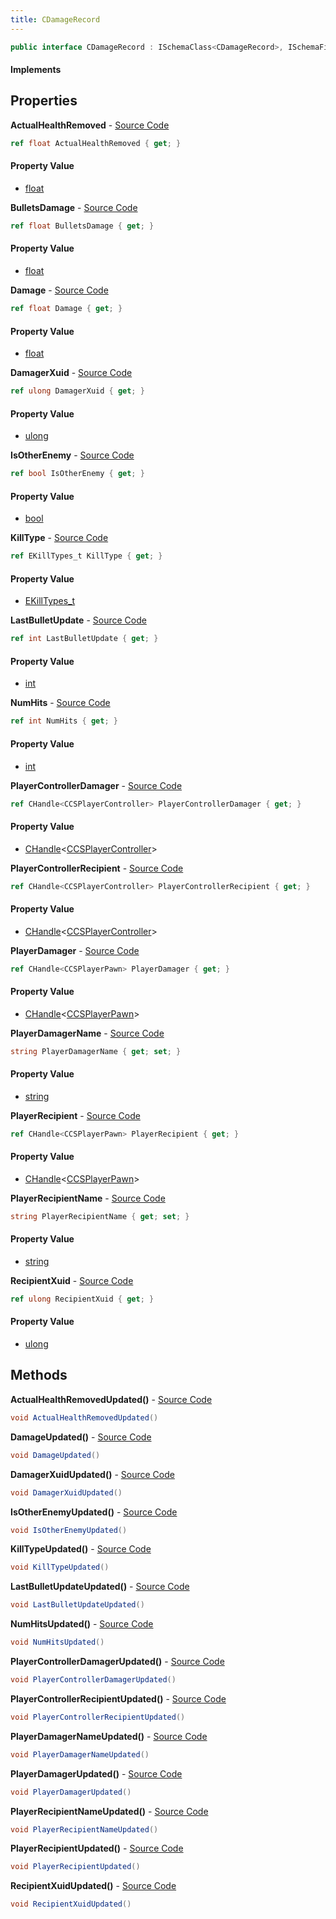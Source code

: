 ```yaml
---
title: CDamageRecord
---
```


```csharp
public interface CDamageRecord : ISchemaClass<CDamageRecord>, ISchemaField, ISchemaClass, INativeHandle
```

#### Implements

## Properties

**ActualHealthRemoved** - [Source Code](https://github.com/swiftly-solution/swiftlys2/blob/main/managed/src/SwiftlyS2.Generated/Schemas/Interfaces/CDamageRecord.cs#L36)

```csharp
ref float ActualHealthRemoved { get; }
```

#### Property Value

- [float](https://learn.microsoft.com/dotnet/api/system.single)

**BulletsDamage** - [Source Code](https://github.com/swiftly-solution/swiftlys2/blob/main/managed/src/SwiftlyS2.Generated/Schemas/Interfaces/CDamageRecord.cs#L32)

```csharp
ref float BulletsDamage { get; }
```

#### Property Value

- [float](https://learn.microsoft.com/dotnet/api/system.single)

**Damage** - [Source Code](https://github.com/swiftly-solution/swiftlys2/blob/main/managed/src/SwiftlyS2.Generated/Schemas/Interfaces/CDamageRecord.cs#L34)

```csharp
ref float Damage { get; }
```

#### Property Value

- [float](https://learn.microsoft.com/dotnet/api/system.single)

**DamagerXuid** - [Source Code](https://github.com/swiftly-solution/swiftlys2/blob/main/managed/src/SwiftlyS2.Generated/Schemas/Interfaces/CDamageRecord.cs#L28)

```csharp
ref ulong DamagerXuid { get; }
```

#### Property Value

- [ulong](https://learn.microsoft.com/dotnet/api/system.uint64)

**IsOtherEnemy** - [Source Code](https://github.com/swiftly-solution/swiftlys2/blob/main/managed/src/SwiftlyS2.Generated/Schemas/Interfaces/CDamageRecord.cs#L42)

```csharp
ref bool IsOtherEnemy { get; }
```

#### Property Value

- [bool](https://learn.microsoft.com/dotnet/api/system.boolean)

**KillType** - [Source Code](https://github.com/swiftly-solution/swiftlys2/blob/main/managed/src/SwiftlyS2.Generated/Schemas/Interfaces/CDamageRecord.cs#L44)

```csharp
ref EKillTypes_t KillType { get; }
```

#### Property Value

- [EKillTypes_t](/docs/api/shared/schemadefinitions/ekilltypes_t)

**LastBulletUpdate** - [Source Code](https://github.com/swiftly-solution/swiftlys2/blob/main/managed/src/SwiftlyS2.Generated/Schemas/Interfaces/CDamageRecord.cs#L40)

```csharp
ref int LastBulletUpdate { get; }
```

#### Property Value

- [int](https://learn.microsoft.com/dotnet/api/system.int32)

**NumHits** - [Source Code](https://github.com/swiftly-solution/swiftlys2/blob/main/managed/src/SwiftlyS2.Generated/Schemas/Interfaces/CDamageRecord.cs#L38)

```csharp
ref int NumHits { get; }
```

#### Property Value

- [int](https://learn.microsoft.com/dotnet/api/system.int32)

**PlayerControllerDamager** - [Source Code](https://github.com/swiftly-solution/swiftlys2/blob/main/managed/src/SwiftlyS2.Generated/Schemas/Interfaces/CDamageRecord.cs#L20)

```csharp
ref CHandle<CCSPlayerController> PlayerControllerDamager { get; }
```

#### Property Value

- [CHandle](/docs/api/shared/natives/chandle-1)<[CCSPlayerController](/docs/api/shared/schemadefinitions/ccsplayercontroller)>

**PlayerControllerRecipient** - [Source Code](https://github.com/swiftly-solution/swiftlys2/blob/main/managed/src/SwiftlyS2.Generated/Schemas/Interfaces/CDamageRecord.cs#L22)

```csharp
ref CHandle<CCSPlayerController> PlayerControllerRecipient { get; }
```

#### Property Value

- [CHandle](/docs/api/shared/natives/chandle-1)<[CCSPlayerController](/docs/api/shared/schemadefinitions/ccsplayercontroller)>

**PlayerDamager** - [Source Code](https://github.com/swiftly-solution/swiftlys2/blob/main/managed/src/SwiftlyS2.Generated/Schemas/Interfaces/CDamageRecord.cs#L16)

```csharp
ref CHandle<CCSPlayerPawn> PlayerDamager { get; }
```

#### Property Value

- [CHandle](/docs/api/shared/natives/chandle-1)<[CCSPlayerPawn](/docs/api/shared/schemadefinitions/ccsplayerpawn)>

**PlayerDamagerName** - [Source Code](https://github.com/swiftly-solution/swiftlys2/blob/main/managed/src/SwiftlyS2.Generated/Schemas/Interfaces/CDamageRecord.cs#L24)

```csharp
string PlayerDamagerName { get; set; }
```

#### Property Value

- [string](https://learn.microsoft.com/dotnet/api/system.string)

**PlayerRecipient** - [Source Code](https://github.com/swiftly-solution/swiftlys2/blob/main/managed/src/SwiftlyS2.Generated/Schemas/Interfaces/CDamageRecord.cs#L18)

```csharp
ref CHandle<CCSPlayerPawn> PlayerRecipient { get; }
```

#### Property Value

- [CHandle](/docs/api/shared/natives/chandle-1)<[CCSPlayerPawn](/docs/api/shared/schemadefinitions/ccsplayerpawn)>

**PlayerRecipientName** - [Source Code](https://github.com/swiftly-solution/swiftlys2/blob/main/managed/src/SwiftlyS2.Generated/Schemas/Interfaces/CDamageRecord.cs#L26)

```csharp
string PlayerRecipientName { get; set; }
```

#### Property Value

- [string](https://learn.microsoft.com/dotnet/api/system.string)

**RecipientXuid** - [Source Code](https://github.com/swiftly-solution/swiftlys2/blob/main/managed/src/SwiftlyS2.Generated/Schemas/Interfaces/CDamageRecord.cs#L30)

```csharp
ref ulong RecipientXuid { get; }
```

#### Property Value

- [ulong](https://learn.microsoft.com/dotnet/api/system.uint64)

## Methods

**ActualHealthRemovedUpdated()** - [Source Code](https://github.com/swiftly-solution/swiftlys2/blob/main/managed/src/SwiftlyS2.Generated/Schemas/Interfaces/CDamageRecord.cs#L55)

```csharp
void ActualHealthRemovedUpdated()
```

**DamageUpdated()** - [Source Code](https://github.com/swiftly-solution/swiftlys2/blob/main/managed/src/SwiftlyS2.Generated/Schemas/Interfaces/CDamageRecord.cs#L54)

```csharp
void DamageUpdated()
```

**DamagerXuidUpdated()** - [Source Code](https://github.com/swiftly-solution/swiftlys2/blob/main/managed/src/SwiftlyS2.Generated/Schemas/Interfaces/CDamageRecord.cs#L52)

```csharp
void DamagerXuidUpdated()
```

**IsOtherEnemyUpdated()** - [Source Code](https://github.com/swiftly-solution/swiftlys2/blob/main/managed/src/SwiftlyS2.Generated/Schemas/Interfaces/CDamageRecord.cs#L58)

```csharp
void IsOtherEnemyUpdated()
```

**KillTypeUpdated()** - [Source Code](https://github.com/swiftly-solution/swiftlys2/blob/main/managed/src/SwiftlyS2.Generated/Schemas/Interfaces/CDamageRecord.cs#L59)

```csharp
void KillTypeUpdated()
```

**LastBulletUpdateUpdated()** - [Source Code](https://github.com/swiftly-solution/swiftlys2/blob/main/managed/src/SwiftlyS2.Generated/Schemas/Interfaces/CDamageRecord.cs#L57)

```csharp
void LastBulletUpdateUpdated()
```

**NumHitsUpdated()** - [Source Code](https://github.com/swiftly-solution/swiftlys2/blob/main/managed/src/SwiftlyS2.Generated/Schemas/Interfaces/CDamageRecord.cs#L56)

```csharp
void NumHitsUpdated()
```

**PlayerControllerDamagerUpdated()** - [Source Code](https://github.com/swiftly-solution/swiftlys2/blob/main/managed/src/SwiftlyS2.Generated/Schemas/Interfaces/CDamageRecord.cs#L48)

```csharp
void PlayerControllerDamagerUpdated()
```

**PlayerControllerRecipientUpdated()** - [Source Code](https://github.com/swiftly-solution/swiftlys2/blob/main/managed/src/SwiftlyS2.Generated/Schemas/Interfaces/CDamageRecord.cs#L49)

```csharp
void PlayerControllerRecipientUpdated()
```

**PlayerDamagerNameUpdated()** - [Source Code](https://github.com/swiftly-solution/swiftlys2/blob/main/managed/src/SwiftlyS2.Generated/Schemas/Interfaces/CDamageRecord.cs#L50)

```csharp
void PlayerDamagerNameUpdated()
```

**PlayerDamagerUpdated()** - [Source Code](https://github.com/swiftly-solution/swiftlys2/blob/main/managed/src/SwiftlyS2.Generated/Schemas/Interfaces/CDamageRecord.cs#L46)

```csharp
void PlayerDamagerUpdated()
```

**PlayerRecipientNameUpdated()** - [Source Code](https://github.com/swiftly-solution/swiftlys2/blob/main/managed/src/SwiftlyS2.Generated/Schemas/Interfaces/CDamageRecord.cs#L51)

```csharp
void PlayerRecipientNameUpdated()
```

**PlayerRecipientUpdated()** - [Source Code](https://github.com/swiftly-solution/swiftlys2/blob/main/managed/src/SwiftlyS2.Generated/Schemas/Interfaces/CDamageRecord.cs#L47)

```csharp
void PlayerRecipientUpdated()
```

**RecipientXuidUpdated()** - [Source Code](https://github.com/swiftly-solution/swiftlys2/blob/main/managed/src/SwiftlyS2.Generated/Schemas/Interfaces/CDamageRecord.cs#L53)

```csharp
void RecipientXuidUpdated()
```

